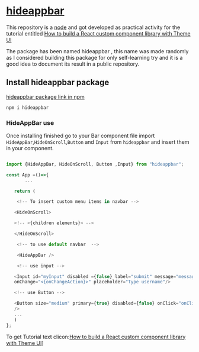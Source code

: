 # [hideappbar](https://www.npmjs.com/package/hideappbar)

This repository is a [node](https://www.google.com/url?sa=t&rct=j&q=&esrc=s&source=web&cd=&cad=rja&uact=8&ved=2ahUKEwiLxfOkxsT4AhVR6LsIHTqCDToQFnoECBMQAQ&url=https%3A%2F%2Fnodejs.org%2F&usg=AOvVaw1tY2p-vJFWJmxWlq4sTxCn) and got developed as practical activity for the tutorial entitled [How to build a React custom component library with Theme UI](https://blog.logrocket.com/build-react-custom-component-library-theme-ui/)

The package has been named hideappbar , this name was made randomly as I considered building this package for only self-learning try and it is a good idea to document its result in a public repository.

## Install hideappbar package

[hideappbar package link in npm](https://www.npmjs.com/package/hideappbar)

```js
npm i hideappbar
```

### HideAppBar use

Once installing finished go to your Bar component file import `HideAppBar`,`HideOnScroll`,`Button` and `Input` from `hideappbar` and insert them in your component.

```js

import {HideAppBar, HideOnScroll, Button ,Input} from "hideappbar";

const App =()=>{
       ...

   return (

    <!-- To insert custom menu items in navbar -->

   <HideOnScroll>

   <!-- <{children elements}> -->

   </HideOnScroll>

    <!-- to use default navbar  -->

    <HideAppBar />

    <!-- use input -->

   <Input id="myInput" disabled ={false} label="submit" message="message text" error={true} success={true}
   onChange="<{onChangeAction}>" placeholder="Type username"/>

   <!-- use Button -->

   <Button size="medium" primary={true} disabled={false} onClick="onClickAction"
   />
   ...
   )
};
```

To get Tutorial text clicon:[How to build a React custom component library with Theme UI]("./Tutorial.md")]
